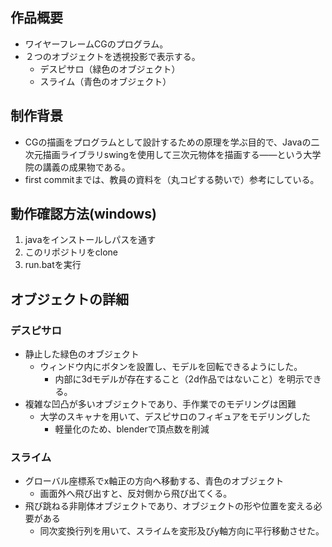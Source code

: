 ## 作品概要
- ワイヤーフレームCGのプログラム。
- ２つのオブジェクトを透視投影で表示する。
  - デスピサロ（緑色のオブジェクト）
  - スライム（青色のオブジェクト）

## 制作背景
- CGの描画をプログラムとして設計するための原理を学ぶ目的で、Javaの二次元描画ライブラリswingを使用して三次元物体を描画する――という大学院の講義の成果物である。
- first commitまでは、教員の資料を（丸コピする勢いで）参考にしている。

## 動作確認方法(windows)
1. javaをインストールしパスを通す
2. このリポジトリをclone
3. run.batを実行

## オブジェクトの詳細
### デスピサロ
- 静止した緑色のオブジェクト
  - ウィンドウ内にボタンを設置し、モデルを回転できるようにした。
    - 内部に3dモデルが存在すること（2d作品ではないこと）を明示できる。
- 複雑な凹凸が多いオブジェクトであり、手作業でのモデリングは困難
  - 大学のスキャナを用いて、デスピサロのフィギュアをモデリングした
    - 軽量化のため、blenderで頂点数を削減
### スライム
- グローバル座標系でx軸正の方向へ移動する、青色のオブジェクト
  - 画面外へ飛び出すと、反対側から飛び出てくる。
- 飛び跳ねる非剛体オブジェクトであり、オブジェクトの形や位置を変える必要がある
    - 同次変換行列を用いて、スライムを変形及びy軸方向に平行移動させた。
